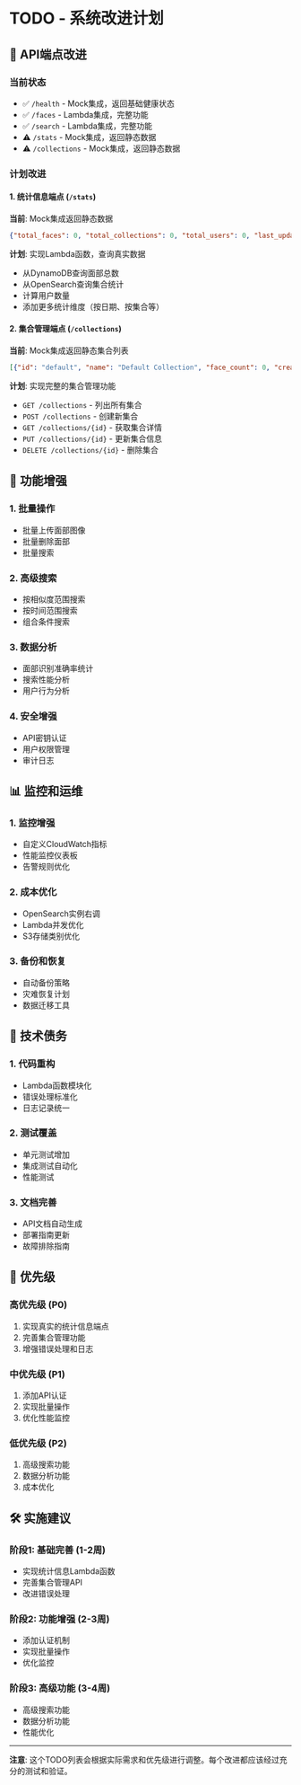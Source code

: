 # TODO - 系统改进计划

## 🔧 API端点改进

### 当前状态
- ✅ `/health` - Mock集成，返回基础健康状态
- ✅ `/faces` - Lambda集成，完整功能
- ✅ `/search` - Lambda集成，完整功能
- ⚠️ `/stats` - Mock集成，返回静态数据
- ⚠️ `/collections` - Mock集成，返回静态数据

### 计划改进

#### 1. 统计信息端点 (`/stats`)
**当前**: Mock集成返回静态数据
```json
{"total_faces": 0, "total_collections": 0, "total_users": 0, "last_updated": "..."}
```

**计划**: 实现Lambda函数，查询真实数据
- 从DynamoDB查询面部总数
- 从OpenSearch查询集合统计
- 计算用户数量
- 添加更多统计维度（按日期、按集合等）

#### 2. 集合管理端点 (`/collections`)
**当前**: Mock集成返回静态集合列表
```json
[{"id": "default", "name": "Default Collection", "face_count": 0, "created_at": "..."}]
```

**计划**: 实现完整的集合管理功能
- `GET /collections` - 列出所有集合
- `POST /collections` - 创建新集合
- `GET /collections/{id}` - 获取集合详情
- `PUT /collections/{id}` - 更新集合信息
- `DELETE /collections/{id}` - 删除集合

## 🚀 功能增强

### 1. 批量操作
- 批量上传面部图像
- 批量删除面部
- 批量搜索

### 2. 高级搜索
- 按相似度范围搜索
- 按时间范围搜索
- 组合条件搜索

### 3. 数据分析
- 面部识别准确率统计
- 搜索性能分析
- 用户行为分析

### 4. 安全增强
- API密钥认证
- 用户权限管理
- 审计日志

## 📊 监控和运维

### 1. 监控增强
- 自定义CloudWatch指标
- 性能监控仪表板
- 告警规则优化

### 2. 成本优化
- OpenSearch实例右调
- Lambda并发优化
- S3存储类别优化

### 3. 备份和恢复
- 自动备份策略
- 灾难恢复计划
- 数据迁移工具

## 🔄 技术债务

### 1. 代码重构
- Lambda函数模块化
- 错误处理标准化
- 日志记录统一

### 2. 测试覆盖
- 单元测试增加
- 集成测试自动化
- 性能测试

### 3. 文档完善
- API文档自动生成
- 部署指南更新
- 故障排除指南

## 📅 优先级

### 高优先级 (P0)
1. 实现真实的统计信息端点
2. 完善集合管理功能
3. 增强错误处理和日志

### 中优先级 (P1)
1. 添加API认证
2. 实现批量操作
3. 优化性能监控

### 低优先级 (P2)
1. 高级搜索功能
2. 数据分析功能
3. 成本优化

## 🛠️ 实施建议

### 阶段1: 基础完善 (1-2周)
- 实现统计信息Lambda函数
- 完善集合管理API
- 改进错误处理

### 阶段2: 功能增强 (2-3周)
- 添加认证机制
- 实现批量操作
- 优化监控

### 阶段3: 高级功能 (3-4周)
- 高级搜索功能
- 数据分析功能
- 性能优化

---

**注意**: 这个TODO列表会根据实际需求和优先级进行调整。每个改进都应该经过充分的测试和验证。
